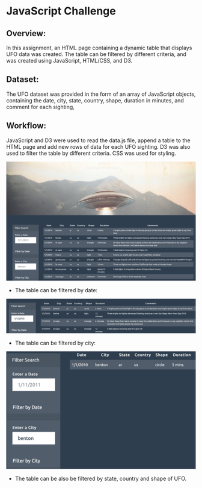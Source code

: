 # JavaScript Challenge

## Overview:
In this assignment, an HTML page containing a dynamic table that displays UFO data was created. The table can be filtered by different criteria, and was created using JavaScript, HTML/CSS, and D3.

## Dataset:
The UFO dataset was provided in the form of an array of JavaScript objects, containing the date, city, state, country, shape, duration in minutes, and comment for each sighting,

## Workflow:
JavaScript and D3 were used to read the data.js file, append a table to the HTML page and add new rows of data for each UFO sighting. D3 was also used to filter the table by different criteria. CSS was used for styling.

![Image description](images/page.png)

- The table can be filtered by date:

![Image description](images/byDate.png)

- The table can be filtered by city:

![Image description](images/byCity.png)

- The table can be also be filtered by state, country and shape of UFO.
